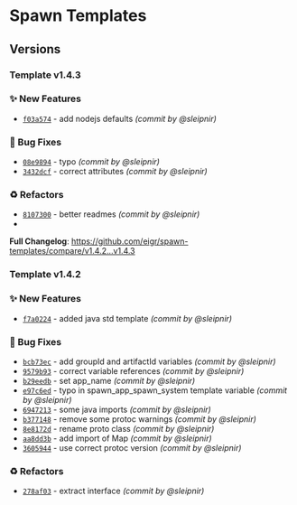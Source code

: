 # Spawn Templates

## Versions

### Template v1.4.3

### :sparkles: New Features
- [`f03a574`](https://github.com/eigr/spawn-templates/commit/f03a5742743b3c31b29e7e8ade9d7dc7a9f6d487) - add nodejs defaults *(commit by @sleipnir)*

### :bug: Bug Fixes
- [`08e9894`](https://github.com/eigr/spawn-templates/commit/08e9894a65cd538a7de7774a3ebdab0af48235d3) - typo *(commit by @sleipnir)*
- [`3432dcf`](https://github.com/eigr/spawn-templates/commit/3432dcf9152057dee4d3087af9e900b759240b01) - correct attributes *(commit by @sleipnir)*

### :recycle: Refactors
- [`8107300`](https://github.com/eigr/spawn-templates/commit/81073007ad72ece27d59dc0ae90ce032908d0074) - better readmes *(commit by @sleipnir)*
- 
**Full Changelog**: https://github.com/eigr/spawn-templates/compare/v1.4.2...v1.4.3

### Template v1.4.2

### :sparkles: New Features
- [`f7a0224`](https://github.com/eigr/spawn-templates/commit/f7a022474d404868d4109eaf572326c4452a15e9) - added java std template *(commit by @sleipnir)*

### :bug: Bug Fixes
- [`bcb73ec`](https://github.com/eigr/spawn-templates/commit/bcb73ec097d3b4825e35196a2c7b818c29b486f0) - add groupId and artifactId variables *(commit by @sleipnir)*
- [`9579b93`](https://github.com/eigr/spawn-templates/commit/9579b9302dc41b33016cc2f5b5d0b84b28bf4d82) - correct variable references *(commit by @sleipnir)*
- [`b29eedb`](https://github.com/eigr/spawn-templates/commit/b29eedbbe4ca4a56376df8cecec29b0875c3d17a) - set app_name *(commit by @sleipnir)*
- [`e97c6ed`](https://github.com/eigr/spawn-templates/commit/e97c6ed1b4d464c4a24788e3a422650e873d5e05) - typo in spawn_app_spawn_system template variable *(commit by @sleipnir)*
- [`6947213`](https://github.com/eigr/spawn-templates/commit/69472132bc2d3ed08a96dbdf41a024c223d003e9) - some java imports *(commit by @sleipnir)*
- [`b377148`](https://github.com/eigr/spawn-templates/commit/b37714897a688b3f2e8dcb398199a2f77368bd31) - remove some protoc warnings *(commit by @sleipnir)*
- [`8e8172d`](https://github.com/eigr/spawn-templates/commit/8e8172d65b0c645eca9fe8f6d20e0164a1bb5548) - rename proto class *(commit by @sleipnir)*
- [`aa8dd3b`](https://github.com/eigr/spawn-templates/commit/aa8dd3b92733225c3f0542bc0515ce7b28097e44) - add import of Map *(commit by @sleipnir)*
- [`3605944`](https://github.com/eigr/spawn-templates/commit/36059446c17595664c2896ab0470f03670125ca1) - use correct protoc version *(commit by @sleipnir)*

### :recycle: Refactors
- [`278af03`](https://github.com/eigr/spawn-templates/commit/278af035ef562be1b3c4bfbfde79c42ae4fc38e5) - extract interface *(commit by @sleipnir)*